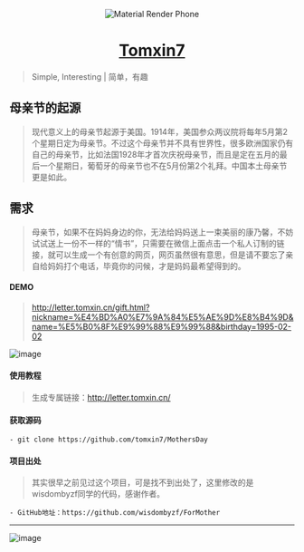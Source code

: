 <p align="center">
<img src="http://chuantu.biz/t6/310/1526112102x-1566688413.png" alt="Material Render Phone">
</p>

<h1 align="center"><a href="http://blog.tomxin.cn" target="_blank">Tomxin7 </a></h1>

> Simple, Interesting | 简单，有趣

## 母亲节的起源

> 现代意义上的母亲节起源于美国。1914年，美国参众两议院将每年5月第2个星期日定为母亲节。不过这个母亲节并不具有世界性，很多欧洲国家仍有自己的母亲节，比如法国1928年才首次庆祝母亲节，而且是定在五月的最后一个星期日，葡萄牙的母亲节也不在5月份第2个礼拜。中国本土母亲节更是如此。


## 需求
> 母亲节，如果不在妈妈身边的你，无法给妈妈送上一束美丽的康乃馨，不妨试试送上一份不一样的“情书”，只需要在微信上面点击一个私人订制的链接，就可以生成一个有创意的网页，网页虽然很有意思，但是请不要忘了亲自给妈妈打个电话，毕竟你的问候，才是妈妈最希望得到的。
<!--more-->


#### DEMO
> http://letter.tomxin.cn/gift.html?nickname=%E4%BD%A0%E7%9A%84%E5%AE%9D%E8%B4%9D&name=%E5%B0%8F%E9%99%88%E9%99%88&birthday=1995-02-02

![image](http://chuantu.biz/t6/310/1526113182x-1404755546.png)
#### 使用教程
> 生成专属链接：http://letter.tomxin.cn/

#### 获取源码

```
- git clone https://github.com/tomxin7/MothersDay
```


#### 项目出处

> 其实很早之前见过这个项目，可是找不到出处了，这里修改的是wisdombyzf同学的代码，感谢作者。

```
- GitHub地址：https://github.com/wisdombyzf/ForMother
```

---
![image](http://qiniu.tomxin.cn/WX.png)